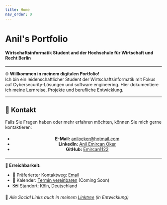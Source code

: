 ```yaml
---
title: Home
nav_order: 0
---
```


# Anil's Portfolio
#### Wirtschaftsinformatik Student and der Hochschule für Wirtschaft und Recht Berlin 

---

🌐 **Willkommen in meinem digitalen Portfolio!**  
Ich bin ein leidenschaftlicher Student der Wirtschaftsinformatik mit Fokus auf Cybersecurity-Lösungen und software engineering. Hier dokumentiere ich meine Lernreise, Projekte und berufliche Entwicklung.

---

<!--### 🛠️ Technical Skills

**Cyber Security**  
🔒 Penetration Testing Grundlagen  
🔐 Sicherheitsaudits & Risikoanalysen  
🌐 Netzwerksicherheit (Firewalls, IDS/IPS)  
📜 Compliance (DSGVO, ISO 27001)

**Software Engineering**  
💻 Sprachen: Python, Java, SQL, XML, HTML, CSS 
🛢️ Datenbanken: MySQL, MongoDB  
🌐 Web: React, Node.js, REST APIs  
⚙️ DevOps: Docker, Git, CI/CD Pipelines

--- -->

## 📧 Kontakt
Falls Sie Fragen haben oder mehr erfahren möchten, können Sie mich gerne kontaktieren:

<div align="center" style="margin: 20px 0;">
 
- **E-Mail:** [aniloeker@hotmail.com](mailto:aniloeker@hotmail.com)  
- **LinkedIn:** [Anil Emircan Öker](https://www.linkedin.com/in/anil-emircan-%C3%B6ker-a2878430a?utm_source=share&utm_campaign=share_via&utm_content=profile&utm_medium=ios_app)
- **GitHub:** [Emircan1122](https://github.com/Emircan1122)

</div>

---

**📌 Erreichbarkeit:**  
- 💌 Präferierter Kontaktweg: [Email](mailto:aniloeker@hotmail.com)
- 📅 Kalender: [Termin vereinbaren](/#) (Coming Soon)
- 🗺️ Standort: Köln, Deutschland

🔗 *Alle Social Links auch in meinem [Linktree](https://linktr.ee/) (in Entwicklung)*